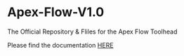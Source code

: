 # Apex-Flow-V1.0
The Official Repository &amp; Fliles for the Apex Flow Toolhead

Please find the documentation [HERE](https://docs.apexinvent.co.za/)
